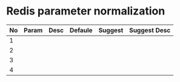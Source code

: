 # Redis parameter normalization

| No   | Param | Desc | Defaule | Suggest | Suggest Desc |
| ---- | ----- | ---- | ------- | ------- | ------------ |
| 1    |       |      |         |         |              |
| 2    |       |      |         |         |              |
| 3    |       |      |         |         |              |
| 4    |       |      |         |         |              |